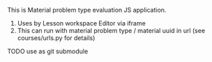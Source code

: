 This is Material problem type evaluation JS application.

1) Uses by Lesson workspace Editor via iframe    
2) This can run with material problem type / material uuid in url (see courses/urls.py for details)

TODO use as git submodule 

